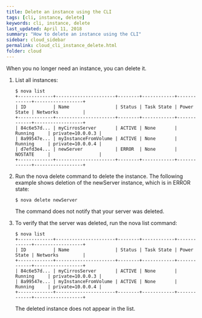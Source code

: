 ```yaml
---
title: Delete an instance using the CLI
tags: [cli, instance, delete]
keywords: cli, instance, delete
last_updated: April 11, 2018
summary: "How to delete an instance using the CLI"
sidebar: cloud_sidebar
permalink: cloud_cli_instance_delete.html
folder: cloud
---
```


When you no longer need an instance, you can delete it.

1. List all instances:
   ```
   $ nova list
   +-------------+----------------------+--------+------------+-------------+------------------+
   | ID          | Name                 | Status | Task State | Power State | Networks         |
   +-------------+----------------------+--------+------------+-------------+------------------+
   | 84c6e57d... | myCirrosServer       | ACTIVE | None       | Running     | private=10.0.0.3 |
   | 8a99547e... | myInstanceFromVolume | ACTIVE | None       | Running     | private=10.0.0.4 |
   | d7efd3e4... | newServer            | ERROR  | None       | NOSTATE     |                  |
   +-------------+----------------------+--------+------------+-------------+------------------+
   ```
1. Run the nova delete command to delete the instance. The following example shows deletion of the newServer instance, which is in ERROR state:
   ```
   $ nova delete newServer
   ```
   The command does not notify that your server was deleted.

1. To verify that the server was deleted, run the nova list command:
   ```
   $ nova list
   +-------------+----------------------+--------+------------+-------------+------------------+
   | ID          | Name                 | Status | Task State | Power State | Networks         |
   +-------------+----------------------+--------+------------+-------------+------------------+
   | 84c6e57d... | myCirrosServer       | ACTIVE | None       | Running     | private=10.0.0.3 |
   | 8a99547e... | myInstanceFromVolume | ACTIVE | None       | Running     | private=10.0.0.4 |
   +-------------+----------------------+--------+------------+-------------+------------------+
   ```
   The deleted instance does not appear in the list.



